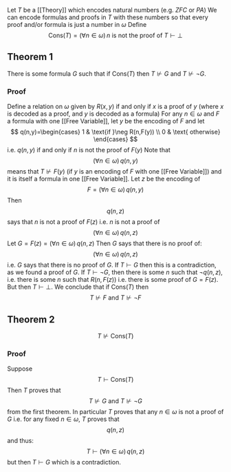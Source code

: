 Let $T$ be a [[Theory]] which encodes natural numbers (e.g. $ZFC$ or $PA$)
We can encode formulas and proofs in $T$ with these numbers
so that every proof and/or formula is just a number in $\omega$
Define 
$$
\mathrm{Cons}(T) = (\forall n\in \omega)\, n \text{ is not the proof of } T\vdash \bot
$$
## Theorem 1
There is some formula $G$ such that if $\mathrm{Cons}(T)$
then $T\not\vdash G$ and $T\not\vdash \neg G$.
### Proof
Define a relation on $\omega$ given by $R(x,y)$ if and only if $x$ is a proof of $y$
(where $x$ is decoded as a proof, and $y$ is decoded as a formula)
For any $n\in \omega$ and $F$ a formula with one [[Free Variable]], 
let $y$ be the encoding of $F$ and let
$$
q(n,y)=\begin{cases}
1  & \text{if }\neg R(n,F(y)) \\
0 & \text{ otherwise}
\end{cases}
$$
i.e. $q(n,y)$ if and only if $n$ is not the proof of $F(y)$ 
Note that 
$$
(\forall n\in \omega)\, q(n,y)
$$
means that $T\not\vdash F(y)$ (if $y$ is an encoding of $F$ with one [[Free Variable]])
and it is itself a formula in one [[Free Variable]].
Let $z$ be the encoding of 
$$
F=(\forall n\in \omega)\, q(n,y)
$$
Then 
$$
q(n,z)
$$
says that $n$ is not a proof of $F(z)$ i.e. $n$ is not a proof of
$$
(\forall n\in \omega)\, q(n,z)
$$
Let $G=F(z)=(\forall n\in \omega)\,q(n,z)$
Then $G$ says that there is no proof of:
$$
(\forall n\in \omega)\, q(n,z)
$$
i.e. $G$ says that there is no proof of $G$.
If $T\vdash G$ then this is a contradiction, as we found a proof of $G$.
If $T\vdash \neg G$, then there is some $n$ such that $\neg q(n,z)$,
i.e. there is some $n$ such that $R(n,F(z))$ 
i.e. there is some proof of $G=F(z)$.
But then $T\vdash\bot$.
We conclude that if $\mathrm{Cons}(T)$ then 
$$
T\not\vdash F\text{ and }T\not\vdash \neg F
$$
## Theorem 2
$$
T\not\vdash \mathrm{Cons}(T)
$$
### Proof
Suppose
$$
T\vdash \mathrm{Cons}(T)
$$
Then $T$ proves that 
$$
T\not\vdash G \text{ and } T\not\vdash \neg G
$$
from the first theorem.
In particular $T$ proves that any $n\in \omega$ is not a proof of $G$
i.e. for any fixed $n\in \omega$, $T$ proves that 
$$
q(n,z)
$$
and thus:
$$
T\vdash(\forall n\in \omega)\,q(n,z)
$$
but then $T\vdash G$ which is a contradiction.


